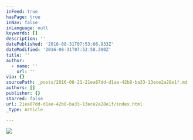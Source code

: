 ```yaml
---
inFeed: true
hasPage: true
inNav: false
inLanguage: null
keywords: []
description: ''
datePublished: '2016-08-31T07:53:06.933Z'
dateModified: '2016-08-31T07:52:58.300Z'
title: ''
author:
  - name: ''
    url: ''
via: {}
sourcePath: _posts/2016-08-21-21ea87dd-d1ae-42b8-ba33-13ece2a28e1f.md
authors: []
publisher: {}
starred: false
url: 21ea87dd-d1ae-42b8-ba33-13ece2a28e1f/index.html
_type: Article

---
```

![](https://the-grid-user-content.s3-us-west-2.amazonaws.com/bdac4717-8b68-4adc-a920-f1f201d769a7.jpg)